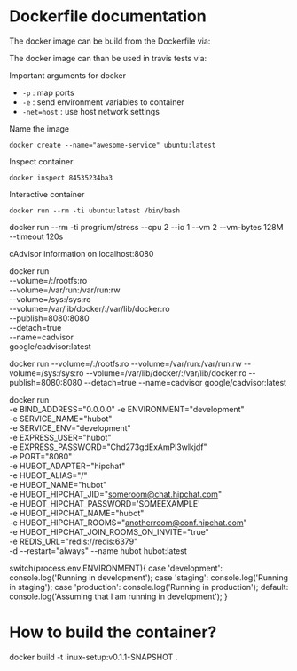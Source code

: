 # Dockerfile documentation

The docker image can be build from the Dockerfile via:


The docker image can than be used in travis tests via:

Important arguments for docker
* `-p` : map ports
* `-e` : send environment variables to container
* `-net=host` : use host network settings

Name the image
```
docker create --name="awesome-service" ubuntu:latest
```

Inspect container
```
docker inspect 84535234ba3
```

Interactive container
```
docker run --rm -ti ubuntu:latest /bin/bash
```

docker run --rm -ti progrium/stress --cpu 2 --io 1 --vm 2 --vm-bytes 128M --timeout 120s

cAdvisor information on localhost:8080

docker run \
--volume=/:/rootfs:ro \
--volume=/var/run:/var/run:rw \
--volume=/sys:/sys:ro \
--volume=/var/lib/docker/:/var/lib/docker:ro \
--publish=8080:8080 \
--detach=true \
--name=cadvisor \
google/cadvisor:latest

docker run --volume=/:/rootfs:ro --volume=/var/run:/var/run:rw --volume=/sys:/sys:ro --volume=/var/lib/docker/:/var/lib/docker:ro --publish=8080:8080 --detach=true --name=cadvisor google/cadvisor:latest

docker run \
-e BIND_ADDRESS="0.0.0.0"
-e ENVIRONMENT="development" \
-e SERVICE_NAME="hubot" \
-e SERVICE_ENV="development" \
-e EXPRESS_USER="hubot" \
-e EXPRESS_PASSWORD="Chd273gdExAmPl3wlkjdf" \
-e PORT="8080" \
-e HUBOT_ADAPTER="hipchat" \
-e HUBOT_ALIAS="/" \
-e HUBOT_NAME="hubot" \
-e HUBOT_HIPCHAT_JID="someroom@chat.hipchat.com" \
-e HUBOT_HIPCHAT_PASSWORD='SOMEEXAMPLE' \
-e HUBOT_HIPCHAT_NAME="hubot" \
-e HUBOT_HIPCHAT_ROOMS="anotherroom@conf.hipchat.com" \
-e HUBOT_HIPCHAT_JOIN_ROOMS_ON_INVITE="true" \
-e REDIS_URL="redis://redis:6379" \
-d --restart="always" --name hubot hubot:latest

switch(process.env.ENVIRONMENT){
case 'development':
console.log('Running in development');
case 'staging':
console.log('Running in staging');
case 'production':
console.log('Running in production');
default:
console.log('Assuming that I am running in development');
}

# How to build the container?
docker build -t linux-setup:v0.1.1-SNAPSHOT . 